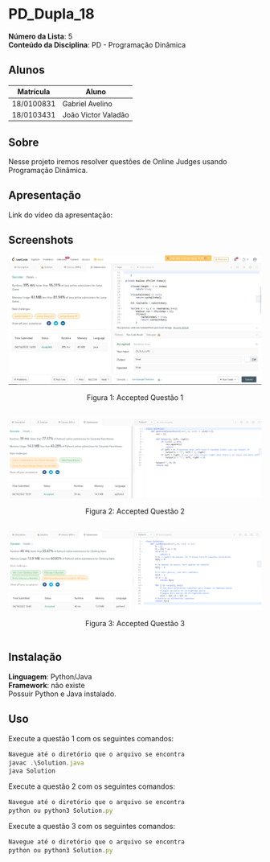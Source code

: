 # PD_Dupla_18

**Número da Lista**: 5<br>
**Conteúdo da Disciplina**: PD - Programação Dinâmica<br>

## Alunos
|Matrícula | Aluno |
| -- | -- |
| 18/0100831  |  Gabriel Avelino |
| 18/0103431  |  João Victor Valadão |
## Sobre 
Nesse projeto iremos resolver questões de Online Judges usando Programação Dinâmica.

## Apresentação

Link do vídeo da apresentação:

<!-- [![Vídeo do projeto](https://img.youtube.com/vi/V98-hE-wLLE/0.jpg)](https://www.youtube.com/watch?v=nhLl3Y-iSHM) -->

## Screenshots

<center>

![accepted_SPOJ](Assets/questao1.jpg)
<figcaption>Figura 1: Accepted Questão 1</figcaption>

</br>

![questao2](Assets/questao2.png)
<figcaption>Figura 2: Accepted Questão 2</figcaption>

</br>

![questao3](Assets/questao3.png)
<figcaption>Figura 3: Accepted Questão 3</figcaption>

</br> 

</center>

## Instalação 
**Linguagem**: Python/Java<br>
**Framework**: não existe<br>
Possuir Python e Java instalado.

## Uso 
Execute a questão 1 com os seguintes comandos:
```jsx
Navegue até o diretório que o arquivo se encontra
javac .\Solution.java
java Solution
```
Execute a questão 2 com os seguintes comandos:
```jsx
Navegue até o diretório que o arquivo se encontra
python ou python3 Solution.py
```
Execute a questão 3 com os seguintes comandos:
```jsx
Navegue até o diretório que o arquivo se encontra
python ou python3 Solution.py
```
